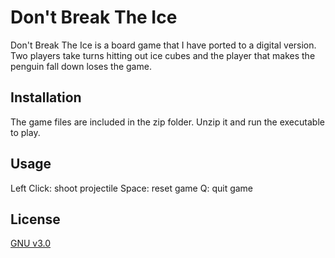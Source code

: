 # Don't Break The Ice

Don't Break The Ice is a board game that I have ported to a digital version. Two players take turns hitting out ice cubes and
the player that makes the penguin fall down loses the game.


## Installation

The game files are included in the zip folder. Unzip it and run the executable to play.

## Usage

Left Click:	shoot projectile
Space:		reset game
Q:		quit game

## License
[GNU v3.0](https://choosealicense.com/licenses/gpl-3.0/)



